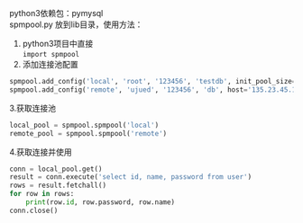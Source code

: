 python3依赖包：pymysql   
spmpool.py 放到lib目录，使用方法：   
1. python3项目中直接   
`import spmpool`
2. 添加连接池配置   
```python
spmpool.add_config('local', 'root', '123456', 'testdb', init_pool_size=20)
spmpool.add_config('remote', 'ujued', '123456', 'db', host='135.23.45.1', init_pool_size=120)
```
3.获取连接池   
```python
local_pool = spmpool.spmpool('local')
remote_pool = spmpool.spmpool('remote')
```
4.获取连接并使用
```python
conn = local_pool.get()
result = conn.execute('select id, name, password from user')
rows = result.fetchall()
for row in rows:
    print(row.id, row.password, row.name)
conn.close()
```
